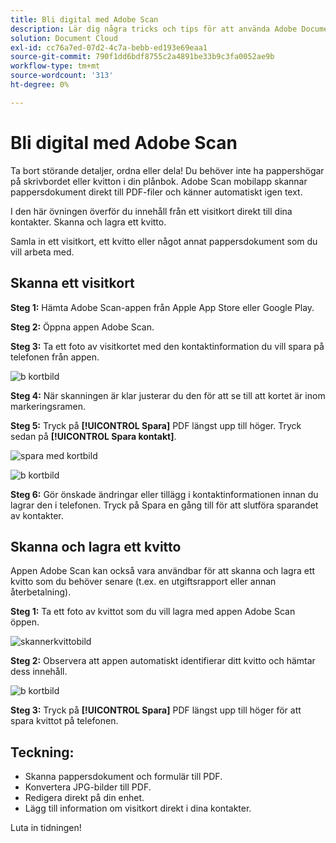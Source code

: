 ```yaml
---
title: Bli digital med Adobe Scan
description: Lär dig några tricks och tips för att använda Adobe Document Cloud
solution: Document Cloud
exl-id: cc76a7ed-07d2-4c7a-bebb-ed193e69eaa1
source-git-commit: 790f1dd6bdf8755c2a4891be33b9c3fa0052ae9b
workflow-type: tm+mt
source-wordcount: '313'
ht-degree: 0%

---
```


# Bli digital med Adobe Scan

Ta bort störande detaljer, ordna eller dela! Du behöver inte ha pappershögar på skrivbordet eller kvitton i din plånbok. Adobe Scan mobilapp skannar pappersdokument direkt till PDF-filer och känner automatiskt igen text.

I den här övningen överför du innehåll från ett visitkort direkt till dina kontakter. Skanna och lagra ett kvitto.

Samla in ett visitkort, ett kvitto eller något annat pappersdokument som du vill arbeta med.

## Skanna ett visitkort

**Steg 1:** Hämta Adobe Scan-appen från Apple App Store eller Google Play.

**Steg 2:** Öppna appen Adobe Scan.

**Steg 3:** Ta ett foto av visitkortet med den kontaktinformation du vill spara på telefonen från appen.

![b kortbild](assets/scanbcard.png)


**Steg 4:** När skanningen är klar justerar du den för att se till att kortet är inom markeringsramen.

**Steg 5:** Tryck på  **[!UICONTROL Spara]** PDF längst upp till höger. Tryck sedan på **[!UICONTROL Spara kontakt]**.


![spara med kortbild](assets/savecontact.jpg)

![b kortbild](assets/savecontact.png)

**Steg 6:** Gör önskade ändringar eller tillägg i kontaktinformationen innan du lagrar den i telefonen. Tryck på Spara en gång till för att slutföra sparandet av kontakter.

## Skanna och lagra ett kvitto

Appen Adobe Scan kan också vara användbar för att skanna och lagra ett kvitto som du behöver senare (t.ex. en utgiftsrapport eller annan återbetalning).

**Steg 1:** Ta ett foto av kvittot som du vill lagra med appen Adobe Scan öppen.

![skannerkvittobild](assets/scanreceipt.png)


**Steg 2:** Observera att appen automatiskt identifierar ditt kvitto och hämtar dess innehåll.

![b kortbild](assets/receiptoutput.jpg)

**Steg 3:** Tryck på  **[!UICONTROL Spara]** PDF längst upp till höger för att spara kvittot på telefonen.


## Teckning:

* Skanna pappersdokument och formulär till PDF.
* Konvertera JPG-bilder till PDF.
* Redigera direkt på din enhet.
* Lägg till information om visitkort direkt i dina kontakter.

Luta in tidningen!
